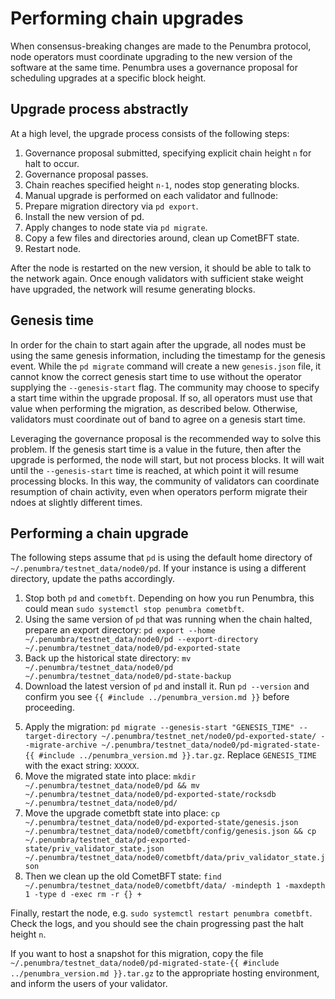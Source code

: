 # Performing chain upgrades

When consensus-breaking changes are made to the Penumbra protocol,
node operators must coordinate upgrading to the new version of the software
at the same time. Penumbra uses a governance proposal for scheduling upgrades
at a specific block height.

## Upgrade process abstractly

At a high level, the upgrade process consists of the following steps:

1. Governance proposal submitted, specifying explicit chain height `n` for halt to occur.
2. Governance proposal passes.
3. Chain reaches specified height `n-1`, nodes stop generating blocks.
4. Manual upgrade is performed on each validator and fullnode:
  1. Prepare migration directory via `pd export`.
  2. Install the new version of pd.
  3. Apply changes to node state via `pd migrate`.
  4. Copy a few files and directories around, clean up CometBFT state.
  5. Restart node.

After the node is restarted on the new version, it should be able to talk to the network again.
Once enough validators with sufficient stake weight have upgraded, the network
will resume generating blocks.


## Genesis time

In order for the chain to start again after the upgrade, all nodes must be using the same genesis information,
including the timestamp for the genesis event. While the `pd migrate` command will create a new `genesis.json` file,
it cannot know the correct genesis start time to use without the operator supplying the `--genesis-start` flag.
The community may choose to specify a start time within the upgrade proposal. If so, all operators must use that value
when performing the migration, as described below. Otherwise, validators must coordinate out of band to agree
on a genesis start time.

Leveraging the governance proposal is the recommended way to solve this problem. If the genesis start time is a value
in the future, then after the upgrade is performed, the node will start, but not process blocks. It will wait
until the `--genesis-start` time is reached, at which point it will resume processing blocks. In this way,
the community of validators can coordinate resumption of chain activity, even when operators perform migrate their ndoes
at slightly different times.

## Performing a chain upgrade

The following steps assume that `pd` is using the default home directory of `~/.penumbra/testnet_data/node0/pd`.
If your instance is using a different directory, update the paths accordingly.

1. Stop both `pd` and `cometbft`. Depending on how you run Penumbra, this could mean `sudo systemctl stop penumbra cometbft`.
2. Using the same version of `pd` that was running when the chain halted, prepare an export directory:
   `pd export --home ~/.penumbra/testnet_data/node0/pd --export-directory ~/.penumbra/testnet_data/node0/pd-exported-state`
3. Back up the historical state directory: `mv ~/.penumbra/testnet_data/node0/pd ~/.penumbra/testnet_data/node0/pd-state-backup`
4. Download the latest version of `pd` and install it. Run `pd --version` and confirm you see `{{ #include ../penumbra_version.md }}` before proceeding.

<!--
An example log message emitted by `pd migrate` without providing `--genesis-start`:

    pd::upgrade: no genesis time provided, detecting a testing setup now=2023-12-09T00:08:24.225277473Z`

The value after `now=` is what should be copied. In practice, for testnets, Penumbra Labs will advise on a genesis time
and provide that value in the documentation. Or should we just pick a genesis start ahead of time, and use that for all?
-->
5. Apply the migration: `pd migrate --genesis-start "GENESIS_TIME" --target-directory ~/.penumbra/testnet_net/node0/pd-exported-state/ --migrate-archive ~/.penumbra/testnet_data/node0/pd-migrated-state-{{ #include ../penumbra_version.md }}.tar.gz`.
   Replace `GENESIS_TIME` with the exact string: `XXXXX`.
6. Move the migrated state into place: `mkdir ~/.penumbra/testnet_data/node0/pd && mv ~/.penumbra/testnet_data/node0/pd-exported-state/rocksdb ~/.penumbra/testnet_data/node0/pd/`
7. Move the upgrade cometbft state into place: `cp ~/.penumbra/testnet_data/node0/pd-exported-state/genesis.json ~/.penumbra/testnet_data/node0/cometbft/config/genesis.json
   && cp ~/.penumbra/testnet_data/pd-exported-state/priv_validator_state.json ~/.penumbra/testnet_data/node0/cometbft/data/priv_validator_state.json`
8. Then we clean up the old CometBFT state: `find ~/.penumbra/testnet_data/node0/cometbft/data/ -mindepth 1 -maxdepth 1 -type d -exec rm -r {} +`

Finally, restart the node, e.g. `sudo systemctl restart penumbra cometbft`. Check the logs, and you should see the chain progressing
past the halt height `n`.

If you want to host a snapshot for this migration, copy the file
`~/.penumbra/testnet_data/node0/pd-migrated-state-{{ #include ../penumbra_version.md }}.tar.gz` to the appropriate hosting environment,
and inform the users of your validator.

